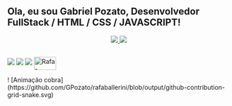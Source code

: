## Ola, eu sou Gabriel Pozato, Desenvolvedor FullStack / HTML / CSS / JAVASCRIPT!
 
 <div align="center">
  <a href="https://github.com/GPozato">
 <img altura="180em" src="https://github-readme-stats.vercel.app/api?username=GPozato&show_icons=true&theme=dracula&include_all_commits=true&count_private=true"/>
 <img altura="180em" src="https://github-readme-stats.vercel.app/api/top-langs/?username=GPozato&layout=compact&langs_count=7&theme=dracula"/>
</div>
  
  ##
  
 <a href="https://www.instagram.com/gabriel_pozato/" target="_blank"><img src="https://img.shields.io/badge/-Instagram-%23E4405F?style=for-the-badge&logo=instagram&logoColor=white" target="_blank"></a>
 <a href="https://www.linkedin.com/in/gpozato/" target="_blank"><img src="https://img.shields.io/badge/-LinkedIn-%230077B5?style=for-the-badge&logo=linkedin&logoColor=white" target="_blank"></a>
 <a href="https://www.facebook.com/gpozato/" target="_blank"><img src="https://img.shields.io/badge/Facebook-1877F2?style=for-the-badge&logo=facebook&logoColor=white" target="_blank"></a>
 <img align="center" alt="Rafa-Csharp" height="30" width="50" src="https://img.shields.io/badge/HTML5-E34F26?style=for-the-badge&logo=html5&logoColor=white">
 
  <div>
   ! [Animação cobra] (https://github.com/GPozato/rafaballerini/blob/output/github-contribution-grid-snake.svg)
 </div>
